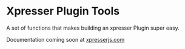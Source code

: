 # Xpresser Plugin Tools
A set of functions that makes building an xpresser Plugin super easy.

Documentation coming soon at [xpresserjs.com](https://xpresserjs.com)